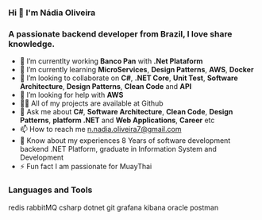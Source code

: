 ### Hi 👋 I'm Nádia Oliveira

### A passionate backend developer from Brazil, I love share knowledge.

- 🔭 I’m currentlty working **Banco Pan** with **.Net Plataform**
- 🌱 I’m currently learning **MicroServices**, **Design Patterns**, **AWS**, **Docker**
- 👯 I’m looking to collaborate on **C#**, **.NET Core**, **Unit Test**, **Software Architecture**, **Design Patterns**, **Clean Code** and **API**
- 🤔 I’m looking for help with **AWS**
- 👨‍💻 All of my projects are available at Github
- 💬 Ask me about **C#**, **Software Architecture**, **Clean Code**, **Design Patterns**, **platform .NET** and **Web Applications**, **Career** etc
- 📫 How to reach me n.nadia.oliveira7@gmail.com 
- 📄 Know about my experiences 8 Years of software development backend .NET Platform, graduate in Information System and Development
- ⚡ Fun fact I am passionate for MuayThai


### Languages and Tools

redis rabbitMQ csharp dotnet git grafana kibana oracle postman
